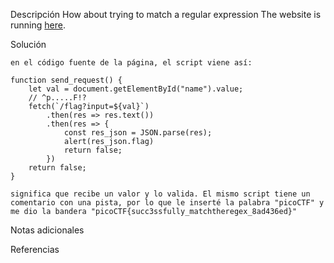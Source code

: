 Descripción
	How about trying to match a regular expression The website is running [here](http://saturn.picoctf.net:61770/).
	
Solución
	
	en el código fuente de la página, el script viene así:
	
	function send_request() {
		let val = document.getElementById("name").value;
		// ^p.....F!?
		fetch(`/flag?input=${val}`)
			.then(res => res.text())
			.then(res => {
				const res_json = JSON.parse(res);
				alert(res_json.flag)
				return false;
			})
		return false;
	}
	
	significa que recibe un valor y lo valida. El mismo script tiene un comentario con una pista, por lo que le inserté la palabra "picoCTF" y me dio la bandera "picoCTF{succ3ssfully_matchtheregex_8ad436ed}"
	
Notas adicionales
	
	
Referencias
	
	